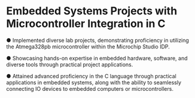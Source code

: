 # Embedded Systems Projects with Microcontroller Integration in C

● Implemented diverse lab projects, demonstrating proficiency in utilizing the Atmega328pb microcontroller within the Microchip Studio IDP.

● Showcasing hands-on expertise in embedded hardware, software, and diverse tools through practical project applications.

● Attained advanced proficiency in the C language through practical applications in embedded systems, along with the ability to seamlessly connecting IO devices to embedded computers or microcontrollers.
